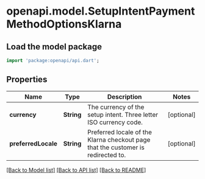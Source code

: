 # openapi.model.SetupIntentPaymentMethodOptionsKlarna

## Load the model package
```dart
import 'package:openapi/api.dart';
```

## Properties
Name | Type | Description | Notes
------------ | ------------- | ------------- | -------------
**currency** | **String** | The currency of the setup intent. Three letter ISO currency code. | [optional] 
**preferredLocale** | **String** | Preferred locale of the Klarna checkout page that the customer is redirected to. | [optional] 

[[Back to Model list]](../README.md#documentation-for-models) [[Back to API list]](../README.md#documentation-for-api-endpoints) [[Back to README]](../README.md)


